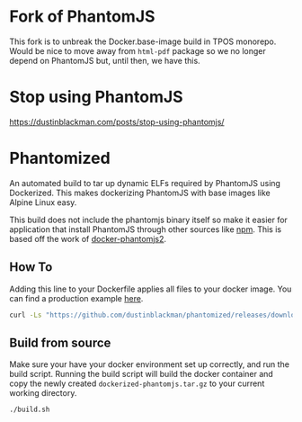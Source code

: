 # Fork of PhantomJS

This fork is to unbreak the Docker.base-image build in TPOS monorepo. Would be nice to move away from `html-pdf` package so we no longer depend on PhantomJS but, until then, we have this.

# Stop using PhantomJS

https://dustinblackman.com/posts/stop-using-phantomjs/

# Phantomized

An automated build to tar up dynamic ELFs required by PhantomJS using Dockerized. This makes dockerizing PhantomJS with base images like Alpine Linux easy.

This build does not include the phantomjs binary itself so make it easier for application that install PhantomJS through other sources like [npm](https://github.com/Medium/phantomjs). This is based off the work of [docker-phantomjs2](https://github.com/fgrehm/docker-phantomjs2).

## How To

Adding this line to your Dockerfile applies all files to your docker image. You can find a production example [here](https://github.com/Gravebot/Gravebot/blob/master/Dockerfile).

```bash
curl -Ls "https://github.com/dustinblackman/phantomized/releases/download/2.1.1a/dockerized-phantomjs.tar.gz" | tar xz -C /
```

## Build from source

Make sure your have your docker environment set up correctly, and run the build script. Running the build script will build the docker container and copy the newly created `dockerized-phantomjs.tar.gz` to your current working directory.

```bash
./build.sh
```
